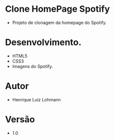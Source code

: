 # Clone HomePage Spotify
* Projeto de clonagem da homepage do Spotify.

# Desenvolvimento.
* HTML5
* CSS3
* Imagens do Spotify.

# Autor
* Henrique Luiz Lohmann

# Versão
* 1.0
